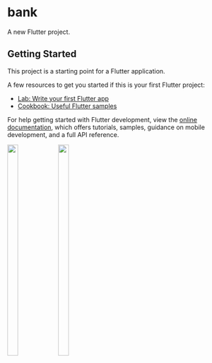 # bank

A new Flutter project.

## Getting Started

This project is a starting point for a Flutter application.

A few resources to get you started if this is your first Flutter project:

- [Lab: Write your first Flutter app](https://docs.flutter.dev/get-started/codelab)
- [Cookbook: Useful Flutter samples](https://docs.flutter.dev/cookbook)

For help getting started with Flutter development, view the
[online documentation](https://docs.flutter.dev/), which offers tutorials,
samples, guidance on mobile development, and a full API reference.

<p>
<img src="https://user-images.githubusercontent.com/114207841/221339302-c958d477-7c98-41a8-8fd1-b196540e742d.jpg" width=22% height=35%>
<img src="https://user-images.githubusercontent.com/114207841/221339319-08a17f25-05a4-45fa-870f-25b3eb7954b9.jpg" width=22% height=35%>
</p>
